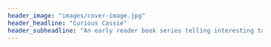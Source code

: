 ```yaml
---
header_image: "images/cover-image.jpg"
header_headline: "Curious Cassie"
header_subheadline: "An early reader book series telling interesting tales about the discoveries of the scientists of our past and present to spark curiosity and courage to pursue the quest!"
---
```

